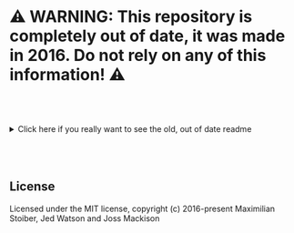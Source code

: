 # ⚠️ WARNING: This repository is completely out of date, it was made in 2016. Do not rely on any of this information! ⚠️

<br />
<br />
<br />

<details>
  <summary>Click here if you really want to see the old, out of date readme</summary>

# Comparison

A deeper comparison between a selected few libraries for styling react applications and component libraries.

## Scope

Our goal here is to make the same component using various frameworks to compare features and implementations. While the component is small, we built in certain constraints you might have in a real world app (e.g. `dangerouslySetInnerHTML`) to help compare the libraries. We do a deeper dive with a selected number of frameworks to see how they scale and where the boundaries are.

This repo is set up so all common code is shared – inside the examples themselves, you'll _only see what's different_ to the other methods. That's true even for the build process and dependencies, you'll only see the changes you need to make to the build process and the dependencies you need to add for a certain method, not all of it.

## Examples

You can start an example by running `npm install` in the `examples/` folder (only have to do that once), then running `npm install` inside the folder of the example you want to run and then running `npm start`.

Here are quick links to all the existing examples: (or just check out the `examples/` folder)

- [Vanilla CSS](./examples/css)
- [Aphrodite](./examples/aphrodite)
- [CSS Modules](./examples/css-modules)
- [JSS](./examples/jss)
- [Radium](./examples/radium)
- [`styled-components`](./examples/styled-components)

We have issues open for the frameworks we're planning on implementing; if you think there's a strong case for adding one that's not on our list please open an issue to let us know!

*For a complete reference with less deep-div of all the available frameworks see [MicheleBertoli/css-in-js](https://github.com/MicheleBertoli/css-in-js)*

</details>

<br />
<br />
<br />

## License

Licensed under the MIT license, copyright (c) 2016-present Maximilian Stoiber, Jed Watson and Joss Mackison
